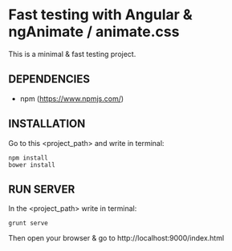 # Fast testing with Angular & ngAnimate / animate.css

This is a minimal & fast testing project.

## DEPENDENCIES

- npm (https://www.npmjs.com/)

## INSTALLATION

Go to this <project_path> and write in terminal:

```
npm install
bower install
```

## RUN SERVER

In the <project_path> write in terminal:

```
grunt serve
```

Then open your browser & go to http://localhost:9000/index.html